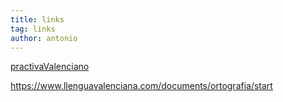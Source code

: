 ```yaml
---
title: links
tag: links
author: antonio
---
```

[practivaValenciano](https://www.practicavalenciano.es/es/)

https://www.llenguavalenciana.com/documents/ortografia/start